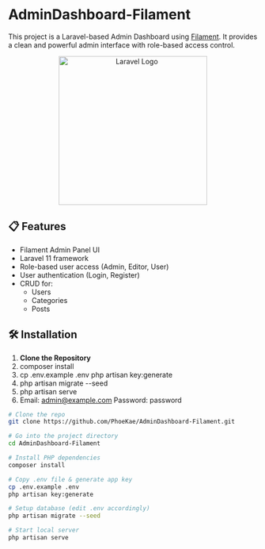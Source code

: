 # AdminDashboard-Filament

This project is a Laravel-based Admin Dashboard using [Filament](https://filamentphp.com/). It provides a clean and powerful admin interface with role-based access control.

<p align="center">
    <a href="https://laravel.com" target="_blank">
        <img src="https://raw.githubusercontent.com/laravel/art/master/logo-lockup/5%20SVG/2%20CMYK/1%20Full%20Color/laravel-logolockup-cmyk-red.svg" width="300" alt="Laravel Logo">
    </a>
</p>

## 📋 Features

- Filament Admin Panel UI
- Laravel 11 framework
- Role-based user access (Admin, Editor, User)
- User authentication (Login, Register)
- CRUD for:
  - Users
  - Categories
  - Posts

## 🛠 Installation

1. **Clone the Repository**
2. composer install
3. cp .env.example .env
   php artisan key:generate
4. php artisan migrate --seed
5. php artisan serve
6. Email: admin@example.com
   Password: password

```bash
# Clone the repo
git clone https://github.com/PhoeKae/AdminDashboard-Filament.git

# Go into the project directory
cd AdminDashboard-Filament

# Install PHP dependencies
composer install

# Copy .env file & generate app key
cp .env.example .env
php artisan key:generate

# Setup database (edit .env accordingly)
php artisan migrate --seed

# Start local server
php artisan serve
